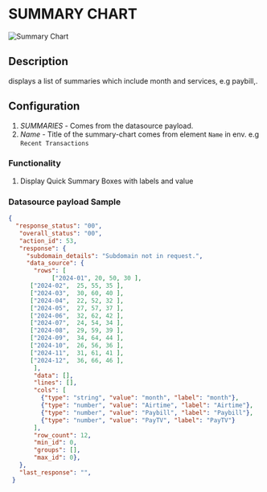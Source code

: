 # SUMMARY CHART

![Summary Chart](https://i.postimg.cc/Qdz6rhsN/summary-chart.png)

## Description

displays a list of summaries which include month and services, e.g paybill,.

## Configuration

1. *SUMMARIES* - Comes from the datasource payload.
2. *Name* - Title of the summary-chart comes from element `Name` in env. e.g `Recent Transactions`

### Functionality

1. Display Quick Summary Boxes with labels and value

### Datasource payload Sample

``` json
{
  "response_status": "00",
   "overall_status": "00",
   "action_id": 53,
   "response": {
     "subdomain_details": "Subdomain not in request.",
     "data_source": {
       "rows": [
            ["2024-01", 20, 50, 30 ],
      ["2024-02",  25, 55, 35 ],
      ["2024-03",  30, 60, 40 ],
      ["2024-04",  22, 52, 32 ],
      ["2024-05",  27, 57, 37 ],
      ["2024-06",  32, 62, 42 ],
      ["2024-07",  24, 54, 34 ],
      ["2024-08",  29, 59, 39 ],
      ["2024-09",  34, 64, 44 ],
      ["2024-10",  26, 56, 36 ],
      ["2024-11",  31, 61, 41 ],
      ["2024-12",  36, 66, 46 ],
       ],
       "data": [],
       "lines": [],
       "cols": [
         {"type": "string", "value": "month", "label": "month"},
         {"type": "number", "value": "Airtime", "label": "Airtime"},
         {"type": "number", "value": "Paybill", "label": "Paybill"},
         {"type": "number", "value": "PayTV", "label": "PayTV"}
       ],
       "row_count": 12,
       "min_id": 0,
       "groups": [],
       "max_id": 0},
   },
   "last_response": "",
 }
```